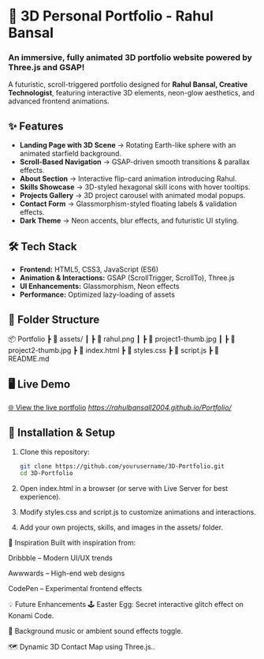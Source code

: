 # 🚀 3D Personal Portfolio - Rahul Bansal

### **An immersive, fully animated 3D portfolio website powered by Three.js and GSAP!**  
A futuristic, scroll-triggered portfolio designed for **Rahul Bansal, Creative Technologist**, featuring interactive 3D elements, neon-glow aesthetics, and advanced frontend animations.

## ✨ **Features**
- **Landing Page with 3D Scene** → Rotating Earth-like sphere with an animated starfield background.
- **Scroll-Based Navigation** → GSAP-driven smooth transitions & parallax effects.
- **About Section** → Interactive flip-card animation introducing Rahul.
- **Skills Showcase** → 3D-styled hexagonal skill icons with hover tooltips.
- **Projects Gallery** → 3D project carousel with animated modal popups.
- **Contact Form** → Glassmorphism-styled floating labels & validation effects.
- **Dark Theme** → Neon accents, blur effects, and futuristic UI styling.

## 🛠 **Tech Stack**
- **Frontend:** HTML5, CSS3, JavaScript (ES6)
- **Animation & Interactions:** GSAP (ScrollTrigger, ScrollTo), Three.js
- **UI Enhancements:** Glassmorphism, Neon effects
- **Performance:** Optimized lazy-loading of assets

## 📁 **Folder Structure**
📦 Portfolio ┣ 📂 assets/ ┃ ┣ 📜 rahul.png ┃ ┣ 📜 project1-thumb.jpg ┃ ┣ 📜 project2-thumb.jpg ┣ 📜 index.html ┣ 📜 styles.css ┣ 📜 script.js ┣ 📜 README.md

## 🖥️ **Live Demo**
[🌐 View the live portfolio](#) *https://rahulbansall2004.github.io/Portfolio/*

## 🔧 **Installation & Setup**
1. Clone this repository:
   ```bash
   git clone https://github.com/yourusername/3D-Portfolio.git
   cd 3D-Portfolio
2. Open index.html in a browser (or serve with Live Server for best experience).

3. Modify styles.css and script.js to customize animations and interactions.

4. Add your own projects, skills, and images in the assets/ folder.

🎨 Inspiration
Built with inspiration from:

Dribbble – Modern UI/UX trends

Awwwards – High-end web designs

CodePen – Experimental frontend effects

💡 Future Enhancements
🕹️ Easter Egg: Secret interactive glitch effect on Konami Code.

🎵 Background music or ambient sound effects toggle.

🗺️ Dynamic 3D Contact Map using Three.js..
